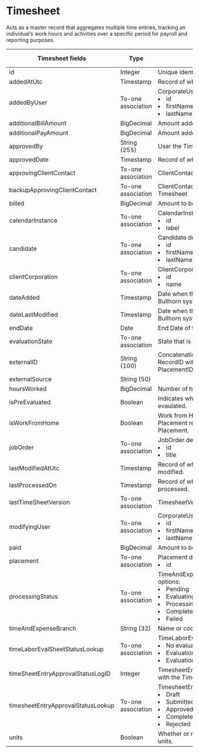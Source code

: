 # Timesheet

Acts as a master record that aggregates multiple time entries, tracking an individual’s work hours and activities over a specific period for payroll and reporting purposes.

<table>
    <colgroup>
        <col width="20%" />
        <col width="20%" />
        <col width="20%" />
        <col width="20%" />
        <col width="20%" />
    </colgroup>
    <thead>
        <tr class="header">
            <th>Timesheet fields</th>
            <th>Type</th>
            <th>Description</th>
            <th>Not null</th>
            <th>Read-only</th>
        </tr>
    </thead>
    <tbody>
        <tr class="even">
            <td>id</td>
            <td>Integer</td>
            <td>Unique identifier for this entity.</td>
            <td>X</td>
            <td>X</td>
        </tr>
        <tr class="odd">
            <td>addedAtUtc</td>
            <td>Timestamp</td>
            <td>Record of when Timesheet was created.</td>
            <td>X</td>
            <td>X</td>
        </tr>
        <tr class="even">
            <td>addedByUser</td>
            <td>To-one association</td>
            <td>CorporateUser default fields: 
                <li>id</li>
                <li>firstName</li>
                <li>lastName</li>
            </td>
            <td>X</td>
            <td>X</td>
        </tr>
        <tr class="odd">
            <td>additionalBillAmount</td>
            <td>BigDecimal</td>
            <td>Amount added to be billed.</td>
            <td></td>
            <td>X</td>
        </tr>
        <tr class="even">
            <td>additionalPayAmount</td>
            <td>BigDecimal</td>
            <td>Amount added to be paid.</td>
            <td></td>
            <td>X</td>
        </tr>
        <tr class="odd">
            <td>approvedBy</td>
            <td>String (255)</td>
            <td>User the Timesheet was approved by.</td>
            <td></td>
            <td></td>
        </tr>
        <tr class="even">
            <td>approvedDate</td>
            <td>Timestamp</td>
            <td>Record of when Timesheet was approved.</td>
            <td></td>
            <td></td>
        </tr>
        <tr class="odd">
            <td>approvingClientContact</td>
            <td>To-one association</td>
            <td>ClientContact of the approver of the Timesheet</td>
            <td></td>
            <td>X</td>
        </tr>
        <tr class="even">
            <td>backupApprovingClientContact</td>
            <td>To-one association</td>
            <td>ClientContact of the back up approver of the Timesheet</td>
            <td></td>
            <td>X</td>
        </tr>
        <tr class="odd">
            <td>billed</td>
            <td>BigDecimal</td>
            <td>Amount to be billed.</td>
            <td>X</td>
            <td>X</td>
        </tr>
        <tr class="even">
            <td>calendarInstance</td>
            <td>To-one association</td>
            <td>CalendarInstance default fields: 
                <li>id</li>
                <li>label</li>
            </td>
            <td>X</td>
            <td>X</td>
        </tr>
        <tr class="odd">
            <td>candidate</td>
            <td>To-one association</td>
            <td>Candidate default fields: 
                <li>id</li>
                <li>firstName</li>
                <li>lastName</li>
            </td>
            <td>X</td>
            <td>X</td>
        </tr>
        <tr class="even">
            <td>clientCorporation</td>
            <td>To-one association</td>
            <td>ClientCorporation default fields: 
                <li>id</li>
                <li>name</li>
            </td>
            <td>X</td>
            <td>X</td>
        </tr>
        <tr class="odd">
            <td>dateAdded</td>
            <td>Timestamp</td>
            <td>Date when this record was created in the Bullhorn system.</td>
            <td>X</td>
            <td>X</td>
        </tr>
        <tr class="even">
            <td>dateLastModified</td>
            <td>Timestamp</td>
            <td>Date when this record was last modified in the Bullhorn system.</td>
            <td></td>
            <td>X</td>
        </tr>
        <tr class="odd">
            <td>endDate</td>
            <td>Date</td>
            <td>End Date of the Timesheet Period.</td>
            <td></td>
            <td>X</td>
        </tr>
        <tr class="even">
            <td>evaluationState</td>
            <td>To-one association</td>
            <td>State that is used for evaluating the Timesheet.</td>
            <td></td>
            <td></td>
        </tr>
        <tr class="odd">
            <td>externalID</td>
            <td>String (100)</td>
            <td>Concatenation of BTE TimeHistory EmplNames RecordID with and underscore and PlacementID.</td>
            <td></td>
            <td></td>
        </tr>
        <tr class="even">
            <td>externalSource</td>
            <td>String (50)</td>
            <td></td>
            <td></td>
            <td></td>
        </tr>
        <tr class="odd">
            <td>hoursWorked</td>
            <td>BigDecimal</td>
            <td>Number of hours worked.</td>
            <td></td>
            <td>X</td>
        </tr>
        <tr class="even">
            <td>isPreEvaluated</td>
            <td>Boolean</td>
            <td>Indicates whether the Timesheet has been pre-evaulated.</td>
            <td></td>
            <td></td>
        </tr>
        <tr class="odd">
            <td>isWorkFromHome</td>
            <td>Boolean</td>
            <td>Work from Home sourced from the associated Placement record. Can be changed if not set on Placement.</td>
            <td></td>
            <td></td>
        </tr>
        <tr class="even">
            <td>jobOrder</td>
            <td>To-one association</td>
            <td>JobOrder default fields: 
                <li>id</li>
                <li>title</li>
            </td>
            <td>X</td>
            <td>X</td>
        </tr>
        <tr class="odd">
            <td>lastModifiedAtUtc</td>
            <td>Timestamp</td>
            <td>Record of when Timesheet was most recently modified.</td>
            <td>X</td>
            <td>X</td>
        </tr>
        <tr class="even">
            <td>lastProcessedOn</td>
            <td>Timestamp</td>
            <td>Record of when Timesheet was most recently processed.</td>
            <td></td>
            <td></td>
        </tr>
        <tr class="odd">
            <td>lastTimeSheetVersion</td>
            <td>To-one association</td>
            <td>TimesheetVersion</td>
            <td>X</td>
            <td></td>
        </tr>
        <tr class="even">
            <td>modifyingUser</td>
            <td>To-one association</td>
            <td>CorporateUser default fields: 
                <li>id</li>
                <li>firstName</li>
                <li>lastName</li>
            </td>
            <td>X</td>
            <td>X</td>
        </tr>
        <tr class="odd">
            <td>paid</td>
            <td>BigDecimal</td>
            <td>Amount to be paid.</td>
            <td>X</td>
            <td>X</td>
        </tr>
        <tr class="even">
            <td>placement</td>
            <td>To-one association</td>
            <td>Placement default fields: 
                <li>id</li>
            </td>
            <td>X</td>
            <td>X</td>
        </tr>
        <tr class="odd">
            <td>processingStatus</td>
            <td>To-one association</td>
            <td>TimeAndExpenseSheetProcessingStatusLookup options:
                <li>Pending</li>
                <li>Evaluating</li>
                <li>Processing</li>
                <li>Completed</li>
                <li>Failed</li>
            </td>
            <td></td>
            <td></td>
        </tr>
        <tr class="even">
            <td>timeAndExpenseBranch</td>
            <td>String (32)</td>
            <td>Name or code of the time and expense branch.</td>
            <td></td>
            <td></td>
        </tr>
        <tr class="odd">
            <td>timeLaborEvalSheetStatusLookup</td>
            <td>To-one association</td>
            <td>TimeLaborEvalSheetStatusLookup options: 
                <li>No evaluation required</li>
                <li>Evaluation required</li>
                <li>Evaluation failed</li>
            </td>
            <td>X</td>
            <td>X</td>
        </tr>
        <tr class="even">
            <td>timeSheetEntryApprovalStatusLogID</td>
            <td>Integer</td>
            <td>TimesheetEntryApprovalStatusLog associated with the Timesheet.</td>
            <td></td>
            <td></td>
        </tr>
        <tr class="odd">
            <td>timesheetEntryApprovalStatusLookup</td>
            <td>To-one association</td>
            <td>TimesheetEntryApprovalStatusLookup options: 
                <li>Draft</li>
                <li>Submitted</li>
                <li>Approved</li>
                <li>Completed</li>
                <li>Rejected </li>
            </td>
            <td>X</td>
            <td>X</td>
        </tr>
        <tr class="even">
            <td>units</td>
            <td>Boolean</td>
            <td>Whether or not this Timesheet is measured in units.</td>
            <td></td>
            <td>X</td>
        </tr>
    </tbody>
</table>
